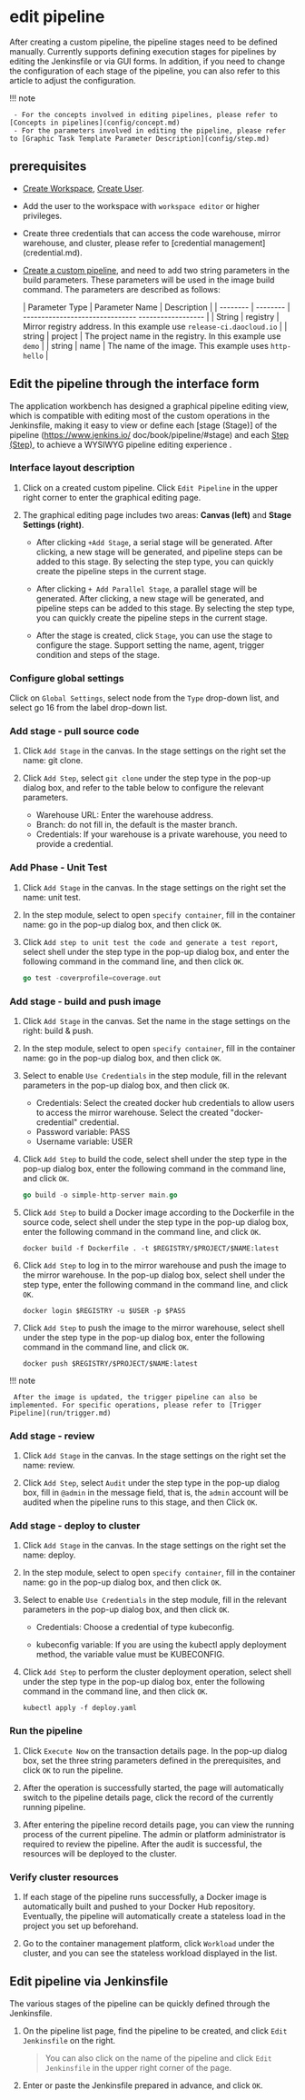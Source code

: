 # edit pipeline

After creating a custom pipeline, the pipeline stages need to be defined manually. Currently supports defining execution stages for pipelines by editing the Jenkinsfile or via GUI forms. In addition, if you need to change the configuration of each stage of the pipeline, you can also refer to this article to adjust the configuration.

!!! note

     - For the concepts involved in editing pipelines, please refer to [Concepts in pipelines](config/concept.md)
     - For the parameters involved in editing the pipeline, please refer to [Graphic Task Template Parameter Description](config/step.md)

## prerequisites

- [Create Workspace](../../../ghippo/user-guide/workspace/workspace.md), [Create User](../../../ghippo/user-guide/access-control/user.md).
- Add the user to the workspace with `workspace editor` or higher privileges.
- Create three credentials that can access the code warehouse, mirror warehouse, and cluster, please refer to [credential management] (credential.md).
- [Create a custom pipeline](create/custom.md), and need to add two string parameters in the build parameters. These parameters will be used in the image build command. The parameters are described as follows:

     | Parameter Type | Parameter Name | Description |
     | -------- | -------- | ------------------------------- ------------------ |
     | String | registry | Mirror registry address. In this example use `release-ci.daocloud.io` |
     | string | project | The project name in the registry. In this example use `demo` |
     | string | name | The name of the image. This example uses `http-hello` |

## Edit the pipeline through the interface form

The application workbench has designed a graphical pipeline editing view, which is compatible with editing most of the custom operations in the Jenkinsfile, making it easy to view or define each [stage (Stage)] of the pipeline (https://www.jenkins.io/ doc/book/pipeline/#stage) and each [Step (Step)](https://www.jenkins.io/doc/book/pipeline/#step), to achieve a WYSIWYG pipeline editing experience .

### Interface layout description

1. Click on a created custom pipeline. Click `Edit Pipeline` in the upper right corner to enter the graphical editing page.

     <!--![]()screenshots-->

2. The graphical editing page includes two areas: **Canvas (left)** and **Stage Settings (right)**.

     <!--![]()screenshots-->

     - After clicking `+Add Stage`, a serial stage will be generated. After clicking, a new stage will be generated, and pipeline steps can be added to this stage. By selecting the step type, you can quickly create the pipeline steps in the current stage.

     - After clicking `+ Add Parallel Stage`, a parallel stage will be generated. After clicking, a new stage will be generated, and pipeline steps can be added to this stage. By selecting the step type, you can quickly create the pipeline steps in the current stage.

     - After the stage is created, click `Stage`, you can use the stage to configure the stage. Support setting the name, agent, trigger condition and steps of the stage.

### Configure global settings

Click on `Global Settings`, select node from the `Type` drop-down list, and select go 16 from the label drop-down list.

<!--![]()screenshots-->

### Add stage - pull source code

1. Click `Add Stage` in the canvas. In the stage settings on the right set the name: git clone.

2. Click `Add Step`, select `git clone` under the step type in the pop-up dialog box, and refer to the table below to configure the relevant parameters.

     - Warehouse URL: Enter the warehouse address.
     - Branch: do not fill in, the default is the master branch.
     - Credentials: If your warehouse is a private warehouse, you need to provide a credential.

     <!--![]()screenshots-->

### Add Phase - Unit Test

1. Click `Add Stage` in the canvas. In the stage settings on the right set the name: unit test.

2. In the step module, select to open `specify container`, fill in the container name: go in the pop-up dialog box, and then click `OK`.

     <!--![]()screenshots-->

3. Click `Add step to unit test the code and generate a test report`, select shell under the step type in the pop-up dialog box, and enter the following command in the command line, and then click `OK`.

     ```go
     go test -coverprofile=coverage.out
     ```

     <!--![]()screenshots-->

### Add stage - build and push image

1. Click `Add Stage` in the canvas. Set the name in the stage settings on the right: build & push.

2. In the step module, select to open `specify container`, fill in the container name: go in the pop-up dialog box, and then click `OK`.

     <!--![]()screenshots-->

3. Select to enable `Use Credentials` in the step module, fill in the relevant parameters in the pop-up dialog box, and then click `OK`.

     - Credentials: Select the created docker hub credentials to allow users to access the mirror warehouse. Select the created "docker-credential" credential.
     - Password variable: PASS
     - Username variable: USER

     <!--![]()screenshots-->

4. Click `Add Step` to build the code, select shell under the step type in the pop-up dialog box, enter the following command in the command line, and click `OK`.

     ```go
     go build -o simple-http-server main.go
     ```

5. Click `Add Step` to build a Docker image according to the Dockerfile in the source code, select shell under the step type in the pop-up dialog box, enter the following command in the command line, and click `OK`.

     ```docker
     docker build -f Dockerfile . -t $REGISTRY/$PROJECT/$NAME:latest
     ```

6. Click `Add Step` to log in to the mirror warehouse and push the image to the mirror warehouse. In the pop-up dialog box, select shell under the step type, enter the following command in the command line, and click `OK`.

     ```docker
     docker login $REGISTRY -u $USER -p $PASS
     ```

     <!--![]()screenshots-->

6. Click `Add Step` to push the image to the mirror warehouse, select shell under the step type in the pop-up dialog box, enter the following command in the command line, and click `OK`.

     ```docker
     docker push $REGISTRY/$PROJECT/$NAME:latest
     ```

     <!--![]()screenshots-->

!!! note
    
     After the image is updated, the trigger pipeline can also be implemented. For specific operations, please refer to [Trigger Pipeline](run/trigger.md)

### Add stage - review

1. Click `Add Stage` in the canvas. In the stage settings on the right set the name: review.

2. Click `Add Step`, select `Audit` under the step type in the pop-up dialog box, fill in `@admin` in the message field, that is, the `admin` account will be audited when the pipeline runs to this stage, and then Click `OK`.

     <!--![]()screenshots-->

### Add stage - deploy to cluster

1. Click `Add Stage` in the canvas. In the stage settings on the right set the name: deploy.

2. In the step module, select to open `specify container`, fill in the container name: go in the pop-up dialog box, and then click `OK`.

     <!--![]()screenshots-->

3. Select to enable `Use Credentials` in the step module, fill in the relevant parameters in the pop-up dialog box, and then click `OK`.

     - Credentials: Choose a credential of type kubeconfig.

     - kubeconfig variable: If you are using the kubectl apply deployment method, the variable value must be KUBECONFIG.

     <!--![]()screenshots-->

4. Click `Add Step` to perform the cluster deployment operation, select shell under the step type in the pop-up dialog box, enter the following command in the command line, and then click `OK`.

     ```shell
     kubectl apply -f deploy.yaml
     ```

### Run the pipeline

1. Click `Execute Now` on the transaction details page. In the pop-up dialog box, set the three string parameters defined in the prerequisites, and click `OK` to run the pipeline.

     <!--![]()screenshots-->

2. After the operation is successfully started, the page will automatically switch to the pipeline details page, click the record of the currently running pipeline.

3. After entering the pipeline record details page, you can view the running process of the current pipeline. The admin or platform administrator is required to review the pipeline. After the audit is successful, the resources will be deployed to the cluster.

     <!--![]()screenshots-->

### Verify cluster resources

1. If each stage of the pipeline runs successfully, a Docker image is automatically built and pushed to your Docker Hub repository. Eventually, the pipeline will automatically create a stateless load in the project you set up beforehand.

2. Go to the container management platform, click `Workload` under the cluster, and you can see the stateless workload displayed in the list.

     <!--![]()screenshots-->

## Edit pipeline via Jenkinsfile

The various stages of the pipeline can be quickly defined through the Jenkinsfile.

1. On the pipeline list page, find the pipeline to be created, and click `Edit Jenkinsfile` on the right.

     <!--![]()screenshots-->

     > You can also click on the name of the pipeline and click `Edit Jenkinsfile` in the upper right corner of the page.

2. Enter or paste the Jenkinsfile prepared in advance, and click `OK`.

     <!--![]()screenshots-->